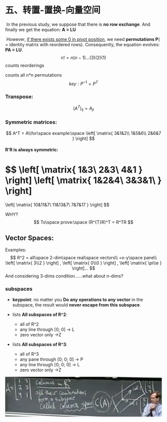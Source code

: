 # 五、转置-置换-向量空间

​	In the previous study, we suppose that there is **no row exchange**. And finally we get the equation: **A = LU**

​	However, <u>if there exists some 0 in pivot position</u>, we need **permutations P**( = identity matrix with reordered rows). Consequently, the equation evolves: **PA = LU**.
$$
n!=n(n-1)...(3)(2)(1)
$$
counts reorderings 

counts all n*n permutations
$$
key:P^{-1}=P^{T}
$$

### Transpose:

$$
(A^{T})_{ij}=A_{ji}
$$

### Symmetric matrices:

$$
A^T = A\\for\space example:\space
\left[
\matrix{
3&1&2\\
1&5&6\\
2&6&7
}
\right]
$$

#### R'R is always symmetric:

$$
\left[
\matrix{
1&3\\
2&3\\
4&1
}
\right]
\left[
\matrix{
1&2&4\\
3&3&1\\
}
\right]
=
\left[
\matrix{
10&11&7\\
11&13&7\\
7&7&17
}
\right]
$$

WHY?
$$
To\space prove:\space (R^{T}R)^T = R^TR
$$

## Vector Spaces:

Examples: 
$$
R^2 = all\space 2-dim\space real\space vectors\\
=x-y\space pane\\
\left[
\matrix{
3\\2
}
\right]
,
\left[
\matrix{
0\\0
}
\right]
,
\left[
\matrix{
\pi\\e
}
\right]...
$$
And considering 3-dims condition......what about n-dims?

### subspaces

- **keypoint**: no matter you **Do any operations to any vector** in the subspace, the result would **never escape from this subspace**.

- lists **All subspaces of R^2**:
  - all of R^2
  - any line through [0; 0]     -> L
  - zero vector only                ->Z
- lists **All subspaces of R^3**:
  - all of R^3
  - any pane through [0; 0; 0]     -> P
  - any line through [0; 0; 0]     -> L
  - zero vector only                ->Z

![](../typora-images/LA-subspaces.png)


